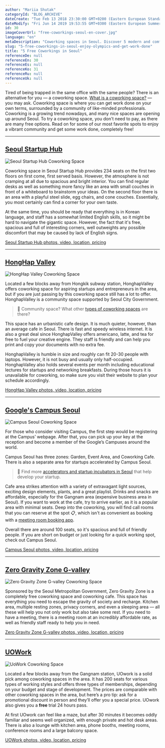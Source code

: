 ```yaml
---
author: "Mariia Shutak"
categoryId: "BLOG_ARCHIVE"
dateCreate: "Tue Feb 13 2018 23:30:00 GMT+0200 (Eastern European Standard Time)"
dateModify: "Fri Jun 14 2019 19:53:55 GMT+0300 (Eastern European Summer Time)"
id: 30
imageCoverUrl: "free-coworkings-seoul-en-cover.jpg"
language: "en"
metaDescription: "Coworking spaces in Seoul. Discover 5 modern and comfortable coworking spaces that you can find in Seoul. Enjoy your stay and get work done!"
slug: "5-free-coworkings-in-seoul-enjoy-olympics-and-get-work-done"
title: "5 Free Coworkings in Seoul"
referenceDe: null
referenceEn: 30
referenceEs: null
referenceKo: 31
referenceRu: null
referenceUk: null
---
```


Tired of being trapped in the same office with the same people? There is an alternative for you — a coworking space. [What is a coworking space?](https://andcards.com/blog/tips/what-is-a-coworking-space) — you may ask. Coworking space is where you can get work done on your own terms, surrounded by a community of like-minded professionals. Coworking is a growing trend nowadays, and many nice spaces are opening up around Seoul. To try a coworking space, you don't need to pay, as there are many free options. Read on for some of our most favorite spots to enjoy a vibrant community and get some work done, completely free!

---

## [Seoul Startup Hub](http://seoulstartuphub.com/)

![Seoul Startup Hub Coworking Space](https://s3.ap-northeast-2.amazonaws.com/blogs.andcards.com/free-coworkings-seoul-en-photo-1.jpg|height=600,width=900)


Coworking space in Seoul Startup Hub provides 234 seats on the first two floors on first come, first served basis. However, the atmosphere is not cramping at all due to spacious and bright interior. You can find regular desks as well as something more fancy like an area with small couches in front of a whiteboard to brainstorm your ideas. On the second floor there is an area with a playful steel slide, egg chairs, and cone couches. Essentially, you most certainly can find a corner for your own taste.

At the same time, you should be ready that everything is in Korean language, and staff has a somewhat limited English skills, so it might be hard to navigate the gigantic space. However, the fact that it's free, spacious and full of interesting corners, well outweights any possible discomfort that may be caused by lack of English signs.

[Seoul Startup Hub photos, video, location, pricing](http://seoulstartuphub.com/)

---

## [HongHap Valley](https://honghapvalley.org/)

![HongHap Valley Coworking Space](https://s3.ap-northeast-2.amazonaws.com/blogs.andcards.com/free-coworkings-seoul-en-photo-2.jpg|height=600,width=900)


Located a few blocks away from Hongkik subway station, HonghapValley offers coworking space for aspiring startups and entrepreneurs in the area, but if you are just passing by this coworking space still has a lot to offer. HonghapValley is a community space supported by Seoul City Government.

> 🏡 Community space? What other [types of coworking spaces](https://andcards.com/blog/tips/what-is-a-coworking-space) are there?

This space has an urbanistic cafe design. It is much quieter, however, than an average cafe in Seoul. There is fast and speedy wireless internet. It is also a great deal since HonghapValley offers americano, latte, and tea for free to fuel your creative engine. They staff is friendly and can help you print and copy your documents with no extra fee.

HonghapValley is humble in size and roughly can fit 20-30 people with laptops. However, it is not busy and usually only half-occupied. HonghapValley also holds several events per month including educational lectures for startups and networking breakfasts. During those hours it is unavailable for coworking, so make sure you visit their website to plan your schedule accordingly.

[HongHap Valley photos, video, location, pricing](https://honghapvalley.org/)

---

## [Google's Campus Seoul](https://www.campus.co/seoul/ko)

![Campus Seoul Coworking Space](https://s3.ap-northeast-2.amazonaws.com/blogs.andcards.com/free-coworkings-seoul-en-photo-3.jpg|height=600,width=900)


For those who consider visiting Campus, the first step would be registering at the Campus’ webpage. After that, you can pick up your key at the reception and become a member of the Google’s Campuses around the world.

Campus Seoul has three zones: Garden, Event Area, and Coworking Cafe. There is also a separate area for startups accelerated by Campus Seoul.

> 🔎 Find more [accelerators and startup incubators in Seoul](https://andcards.com/blog/archive/accelerators-and-business-incubators-in-seoul) that help develop your startup.

Cafe area strikes attention with a variety of extravagant light sources, exciting design elements, plants, and a great playlist. Drinks and snacks are affordable, especially for the Gangnam area (expensive business area in Seoul). If you want to work at the cafe, try to arrive earlier, as it is a popular area with minimal seats. Deep into the coworking, you will find call rooms that you can reserve at the spot 📋, which isn't as convenient as booking with a [meeting room booking app](https://andcards.com).

Overall there are around 100 seats, so it's spacious and full of friendly people. If you are short on budget or just looking for a quick working spot, check out Campus Seoul.

[Campus Seoul photos, video, location, pricing](https://www.campus.co/seoul/ko)

---

## [Zero Gravity Zone G-valley](http://youthzone.kr/)

![Zero Gravity Zone G-valley Coworking Space](https://s3.ap-northeast-2.amazonaws.com/blogs.andcards.com/free-coworkings-seoul-en-photo-4.jpg|height=600,width=900)


Sponsored by the Seoul Metropolitan Government, Zero Gravity Zone is a completely free coworking space and coworking cafe. This space has everything you need to escape the gravity of society and recharge. Kitchen area, multiple resting zones, privacy corners, and even a sleeping area — all these will help you not only work but also take some rest. If you need to have a meeting, there is a meeting room at an incredibly affordable rate, as well as friendly staff ready to help you in need. 

[Zero Gravity Zone G-valley photos, video, location, pricing](http://youthzone.kr/)

---

## [UOWork](http://www.uowork.co.kr/)

![UoWork Coworking Space](https://s3.ap-northeast-2.amazonaws.com/blogs.andcards.com/free-coworkings-seoul-en-photo-5.jpg|height=600,width=900)


Located a few blocks away from the Gangnam station, UOwork is a solid pick among coworking spaces in the area. It has 200 seats for various types of working styles and offers three types of memberships, depending on your budget and stage of development. The prices are comparable with other coworking spaces in the area, but here’s a pro tip: ask for a promotional discount in person and they’ll offer you a special price. UOwork also gives you a **free** trial 24 hours pass.

At first UOwork can feel like a maze, but after 30 minutes it becomes oddly familiar and seems well organized, with enough private and hot desk areas. There is also a lounge with kitchen area, phone booths, meeting rooms, conference rooms and a large balcony space.

[UOWork photos, video, location, pricing](http://www.uowork.co.kr/)
